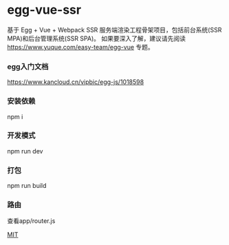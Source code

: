 
# egg-vue-ssr

基于 Egg + Vue + Webpack SSR 服务端渲染工程骨架项目，包括前台系统(SSR MPA)和后台管理系统(SSR SPA)。 如果要深入了解，建议请先阅读 https://www.yuque.com/easy-team/egg-vue 专题。

### egg入门文档

https://www.kancloud.cn/vipbic/egg-js/1018598


### 安装依赖

npm i

### 开发模式

npm run dev

### 打包

npm run build

### 路由

查看app/router.js


[MIT](LICENSE)
